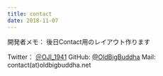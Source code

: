 ```yaml
---
title: contact
date: 2018-11-07
---
```

開発者メモ： 後日Contact用のレイアウト作ります

Twitter： [＠OJI_1941](https://twitter.com/OJI_1941)
GitHub: [@OldBigBuddha](https://github.com/OldBigBuddha)
Mail: contact(at)oldbigbuddha.net